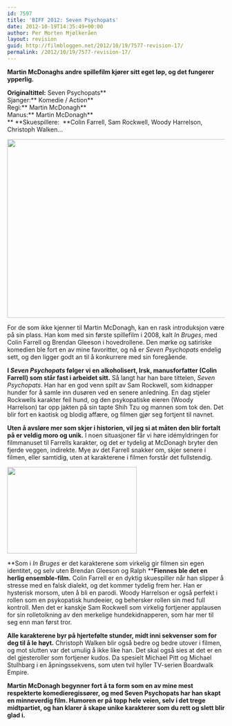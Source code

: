 ```yaml
---
id: 7597
title: 'BIFF 2012: Seven Psychopats'
date: 2012-10-19T14:35:49+00:00
author: Per Morten Mjølkeråen
layout: revision
guid: http://filmbloggen.net/2012/10/19/7577-revision-17/
permalink: /2012/10/19/7577-revision-17/
---
```

**Martin McDonaghs andre spillefilm kjører sitt eget løp, og det fungerer ypperlig.**

<!--more-->

**Originaltittel:** Seven Psychopats**  
Sjanger:** Komedie / Action**  
Regi:** Martin McDonagh**  
Manus:** Martin McDonagh**  
** **Skuespillere:  **Colin Farrell, Sam Rockwell, Woody Harrelson, Christoph Walken&#8230;

<a href="http://filmbloggen.net/?attachment_id=7580" rel="attachment wp-att-7580"><img class="alignnone size-large wp-image-7580" src="http://filmbloggen.net/wp-content/uploads//2012/10/Seven-Psychopaths-Images-28-620x413.jpg" alt="" width="620" height="413" /></a>

For de som ikke kjenner til Martin McDonagh, kan en rask introduksjon være på sin plass. Han kom med sin første spillefilm i 2008, kalt _In Bruges_, med Colin Farrell og Brendan Gleeson i hovedrollene. Den mørke og satiriske komedien ble fort en av mine favoritter, og nå er _Seven Psychopats_ endelig sett, og den ligger godt an til å konkurrere med sin foregående.

**I _Seven Psychopats_ følger vi en alkoholisert, Irsk, manusforfatter (Colin Farrell) som står fast i arbeidet sitt.** Så langt har han bare tittelen, _Seven Psychopats_. Han har en god venn spilt av Sam Rockwell, som kidnapper hunder for å samle inn dusøren ved en senere anledning. En dag stjeler Rockwells karakter feil hund, og den psykopatiske eieren (Woody Harrelson) tar opp jakten på sin tapte Shih Tzu og mannen som tok den. Det blir fort en kaotisk og blodig affære, og filmen gjør seg fortjent til navnet.

**Uten å avsløre mer som skjer i historien, vil jeg si at måten den blir fortalt på er veldig moro og unik.** I noen situasjoner får vi høre idémyldringen for filmmanuset til Farrells karakter, og det er tydelig at McDonagh bryter den fjerde veggen, indirekte. Mye av det Farrell snakker om, skjer senere i filmen, eller samtidig, uten at karakterene i filmen forstår det fullstendig.

<img class="alignleft size-medium wp-image-7585" src="http://filmbloggen.net/wp-content/uploads//2012/10/seven-psychopaths-cbs-films07-300x200.jpg" alt="" width="300" height="200" /> 

**Som i _In Bruges_ er det karakterene som virkelig gir filmen sin egen identitet, og selv uten Brendan Gleeson og Ralph ****Fiennes ble det en herlig ensemble-film.** Colin Farrell er en dyktig skuespiller når han slipper å stresse med en falsk dialekt, og det kommer tydelig frem her. Han er hysterisk morsom, uten å bli en parodi. Woody Harrelson er også perfekt i rollen som en psykopatisk hundeeier, og behersker rollen sin med full kontroll. Men det er kanskje Sam Rockwell som virkelig fortjener applausen for sin rolletolkning av den merkelige hundekidnapperen, som har mer til seg enn man først tror.

**Alle karakterene byr på hjertefølte stunder, midt inni sekvenser som for deg til å le høyt.** Christoph Walken blir også bedre og bedre utover i filmen, og mot slutten var det umulig å ikke like han. Det skal også sies at det er en del gjesteroller som fortjener kudos. Da spesielt Michael Pitt og Michael Stulhbarg i en åpningssekvens, som uten tvil hyller TV-serien Boardwalk Empire.

**Martin McDonagh begynner fort å ta form som en av mine mest respekterte komedieregissører, og med Seven Psychopats har han skapt en minneverdig film. Humoren er på topp hele veien, selv i det trege midtpartiet, og han klarer å skape unike karakterer som du rett og slett blir glad i.**

<div class="video-shortcode">
</div>

&nbsp;